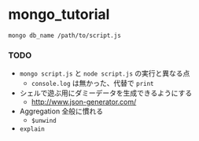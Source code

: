 mongo_tutorial
==============


```
mongo db_name /path/to/script.js
```


### TODO

- `mongo script.js` と `node script.js` の実行と異なる点
  - `console.log` は無かった、代替で `print`
- シェルで遊ぶ用にダミーデータを生成できるようにする
  - http://www.json-generator.com/
- Aggregation 全般に慣れる
  - `$unwind`
- `explain`
